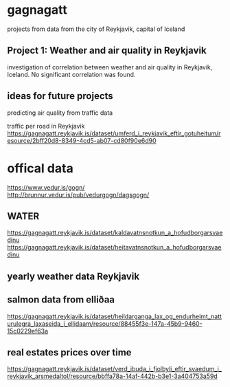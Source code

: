 # gagnagatt

projects from data from the city of Reykjavik, capital of Iceland

## Project 1: Weather and air quality in Reykjavik

investigation of correlation between weather and air quality in Reykjavik, Iceland. No significant correlation was found.

## ideas for future projects

predicting air quality from traffic data

traffic per road in Reykjavik https://gagnagatt.reykjavik.is/dataset/umferd_i_reykjavik_eftir_gotuheitum/resource/2bff20d8-8349-4cd5-ab07-cd80f90e6d90

# offical data

<https://www.vedur.is/gogn/>
http://brunnur.vedur.is/pub/vedurgogn/dagsgogn/

## WATER

https://gagnagatt.reykjavik.is/dataset/kaldavatnsnotkun_a_hofudborgarsvaedinu
https://gagnagatt.reykjavik.is/dataset/heitavatnsnotkun_a_hofudborgarsvaedinu

## yearly weather data Reykjavik


## salmon data from elliðaa
https://gagnagatt.reykjavik.is/dataset/heildarganga_lax_og_endurheimt_natturulegra_laxaseida_i_ellidaam/resource/88455f3e-147a-45b9-9460-15c0229ef63a 

## real estates prices over time
https://gagnagatt.reykjavik.is/dataset/verd_ibuda_i_fjolbyli_eftir_svaedum_i_reykjavik_arsmedaltol/resource/bbffa78a-14af-442b-b3e1-3a404753a59d


